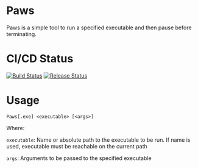 # Paws
Paws is a simple tool to run a specified executable and then pause before terminating.

# CI/CD Status
[![Build Status](https://bitcrazed.visualstudio.com/bitcrazed-ci/_apis/build/status/bitcrazed.Paws?branchName=master)](https://bitcrazed.visualstudio.com/bitcrazed-ci/_build/latest?definitionId=1?branchName=master)
[![Release Status](https://vsrm.dev.azure.com/bitcrazed/_apis/public/Release/badge/85250c97-16af-41de-bee7-5a82263287d7/2/3)](https://vsrm.dev.azure.com/bitcrazed/_apis/public/Release/badge/85250c97-16af-41de-bee7-5a82263287d7/2/3)

# Usage
```Paws[.exe] <executable> [<args>] ```

Where:

`executable`: Name or absolute path to the executable to be run. If name is used, executable must be reachable on the current path

`args`: Arguments to be passed to the specified executable

